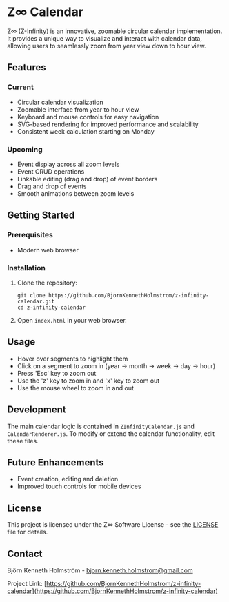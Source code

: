 # Z∞ Calendar

Z∞ (Z-Infinity) is an innovative, zoomable circular calendar implementation. It provides a unique way to visualize and interact with calendar data, allowing users to seamlessly zoom from year view down to hour view.

## Features

### Current
- Circular calendar visualization
- Zoomable interface from year to hour view
- Keyboard and mouse controls for easy navigation
- SVG-based rendering for improved performance and scalability
- Consistent week calculation starting on Monday

### Upcoming

- Event display across all zoom levels
- Event CRUD operations
- Linkable editing (drag and drop) of event borders
- Drag and drop of events
- Smooth animations between zoom levels

## Getting Started

### Prerequisites

- Modern web browser

### Installation

1. Clone the repository:
   ```
   git clone https://github.com/BjornKennethHolmstrom/z-infinity-calendar.git
   cd z-infinity-calendar
   ```
2. Open `index.html` in your web browser.

## Usage

- Hover over segments to highlight them
- Click on a segment to zoom in (year → month → week → day → hour)
- Press 'Esc' key to zoom out
- Use the 'z' key to zoom in and 'x' key to zoom out
- Use the mouse wheel to zoom in and out

## Development

The main calendar logic is contained in `ZInfinityCalendar.js` and `CalendarRenderer.js`. To modify or extend the calendar functionality, edit these files.

## Future Enhancements

- Event creation, editing and deletion
- Improved touch controls for mobile devices

## License

This project is licensed under the Z∞ Software License - see the [LICENSE](LICENSE) file for details.

## Contact

Björn Kenneth Holmström - bjorn.kenneth.holmstrom@gmail.com

Project Link: [https://github.com/BjornKennethHolmstrom/z-infinity-calendar](https://github.com/BjornKennethHolmstrom/z-infinity-calendar)
